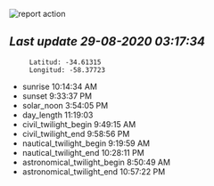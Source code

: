 ![report action](https://github.com/matiasz8/actions-for-reports/workflows/report%20action/badge.svg?branch=develop) 


## *****Last update 29-08-2020 03:17:34*****



		 Latitud: -34.61315
		 Longitud: -58.37723

 - sunrise 	 10:14:34 AM
 - sunset 	 9:33:37 PM
 - solar_noon 	 3:54:05 PM
 - day_length 	 11:19:03
 - civil_twilight_begin 	 9:49:15 AM
 - civil_twilight_end 	 9:58:56 PM
 - nautical_twilight_begin 	 9:19:59 AM
 - nautical_twilight_end 	 10:28:11 PM
 - astronomical_twilight_begin 	 8:50:49 AM
 - astronomical_twilight_end 	 10:57:22 PM
